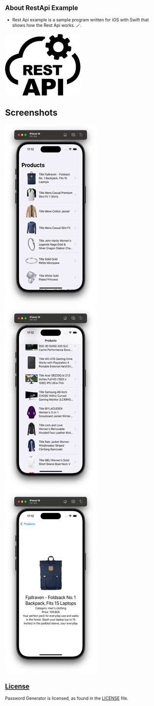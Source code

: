   ## About RestApi Example

-  Rest Api example is a sample program written for iOS with Swift that shows how the Rest Api works. 🪄.

<p>
    <img align="center" src="/Images/RestApi.png" >
</p>

# Screenshots

<p>
    <img  width="300" height="600" src="/Images/Screenshot1.png" >
    <img  width="300" height="600" src="/Images/Screenshot2.png" >
    <img  width="300" height="600" src="/Images/Screenshot3.png" >
</p>


## [License][license]
Password Generator is licensed, as found in the [LICENSE][license] file.

[license]: LICENSE
